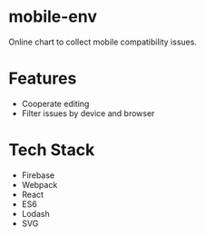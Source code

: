 # mobile-env

Online chart to collect mobile compatibility issues.

# Features

- Cooperate editing
- Filter issues by device and browser


# Tech Stack

- Firebase
- Webpack
- React
- ES6
- Lodash
- SVG
